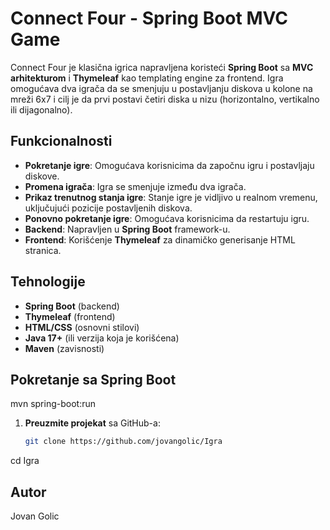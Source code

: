 # Connect Four - Spring Boot MVC Game

Connect Four je klasična igrica napravljena koristeći **Spring Boot** sa **MVC arhitekturom** i **Thymeleaf** kao templating engine za frontend. Igra omogućava dva igrača da se smenjuju u postavljanju diskova u kolone na mreži 6x7 i cilj je da prvi postavi četiri diska u nizu (horizontalno, vertikalno ili dijagonalno).

## Funkcionalnosti

- **Pokretanje igre**: Omogućava korisnicima da započnu igru i postavljaju diskove.
- **Promena igrača**: Igra se smenjuje između dva igrača.
- **Prikaz trenutnog stanja igre**: Stanje igre je vidljivo u realnom vremenu, uključujući pozicije postavljenih diskova.
- **Ponovno pokretanje igre**: Omogućava korisnicima da restartuju igru.
- **Backend**: Napravljen u **Spring Boot** framework-u.
- **Frontend**: Korišćenje **Thymeleaf** za dinamičko generisanje HTML stranica.

## Tehnologije

- **Spring Boot** (backend)
- **Thymeleaf** (frontend)
- **HTML/CSS** (osnovni stilovi)
- **Java 17+** (ili verzija koja je korišćena)
- **Maven** (zavisnosti)

## Pokretanje sa Spring Boot
mvn spring-boot:run


1. **Preuzmite projekat** sa GitHub-a:
   ```bash
   git clone https://github.com/jovangolic/Igra

cd Igra

## Autor
Jovan Golic
